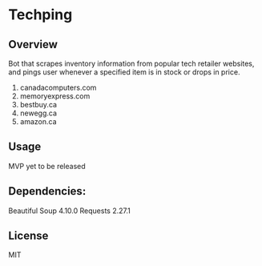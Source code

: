 # Techping

## Overview
Bot that scrapes inventory information from popular tech retailer websites, and pings user whenever a specified item is in stock or drops in price.

1. canadacomputers.com
2. memoryexpress.com
3. bestbuy.ca
4. newegg.ca
5. amazon.ca

## Usage
MVP yet to be released


## Dependencies:

Beautiful Soup 4.10.0
Requests 2.27.1

## License

MIT
